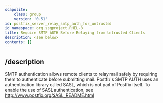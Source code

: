 ```yaml
---
scapolite:
    class: group
    version: '0.51'
id: postfix_server_relay_smtp_auth_for_untrusted
id_namespace: org.ssgproject.RHEL-8
title: Require SMTP AUTH Before Relaying from Untrusted Clients
description: <see below>
contents: []
---
```



## /description

SMTP
authentication allows remote clients to relay mail safely by requiring
them to authenticate before submitting mail. Postfix\'s SMTP AUTH uses
an authentication library called SASL, which is not part of Postfix
itself. To enable the use of SASL authentication, see
<http://www.postfix.org/SASL_README.html>

